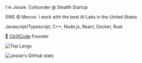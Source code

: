 I'm Jessie. Cofounder @ Stealth Startup

SWE @ Mercor. I work with the best AI Labs in the United States

Javascript/Typescript, C++, Node.js, React, Docker, Rust

🚧 [CtrlXCode](https://ctrlxcode.com) Founder

![Top Langs](https://github-readme-stats-jessie.vercel.app/api/top-langs/?username=JessieG-TY&layout=compact&theme=radical&count_private=true)

![Jessie's GitHub stats](https://github-readme-stats-jessie.vercel.app/api?username=JessieG-TY&show_icons=true&theme=radical&count_private=true&include_all_commits=true&hide=contribs&rank_icon=github)


<!---
JessieG-TY/JessieG-TY is a ✨ special ✨ repository because its `README.md` (this file) appears on your GitHub profile.
You can click the Preview link to take a look at your changes.
--->
